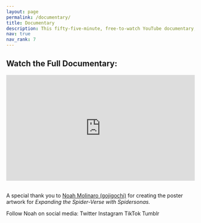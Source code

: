 ```yaml
---
layout: page
permalink: /documentary/
title: Documentary 
description: This fifty-five-minute, free-to-watch YouTube documentary, called "Expanding the Spider-Verse with Spidersonas," includes an overview of the Spidersona phenomeon and the creativity that is integrated into every single Spidersona design.
nav: true
nav_rank: 7
---
```


## Watch the Full Documentary:

<div style="max-width: 1280px"><div style="position: relative; padding-bottom: 56.25%; height: 0; overflow: hidden;"><iframe src="https://www.youtube.com/embed/wC-VjYhuhPQ?si=6hCu1OB_f2KI36Xn" width="1280" height="720" frameborder="0" scrolling="no" allowfullscreen allow="autoplay" title="Expanding the Spider-Verse Documentary" style="border:none; position: absolute; top: 0; left: 0; right: 0; bottom: 0; height: 100%; max-width: 100%;"></iframe></div></div>

<br>

A special thank you to <a href="https://expandingthespiderverse.github.io/participants/#noah-molinaro-gojigochi">Noah Molinaro (gojigochi)</a> for creating the poster artwork for _Expanding the Spider-Verse with Spidersonas._ 

Follow Noah on social media:
<sl-button-group label="Alignment">
  <sl-button href="https://twitter.com/gojigochi">Twitter</sl-button>
  <sl-button href="https://instagram.com/gojigochi">Instagram</sl-button>
  <sl-button href="https://tiktok.com/@gojigochi">TikTok</sl-button>
  <sl-button href="https://gojigochi.tumblr.com">Tumblr</sl-button>
</sl-button-group>
